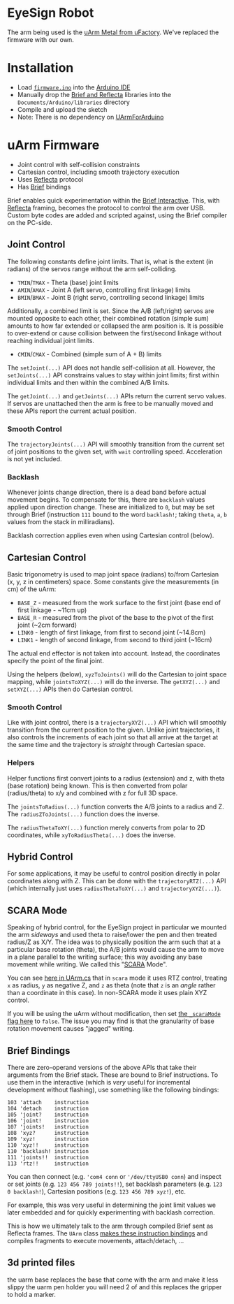 # EyeSign Robot

The arm being used is the [uArm Metal from uFactory](https://www.ufactory.cc/en/uarm_metal/). We've replaced the firmware with our own.

# Installation

* Load [`firmware.ino`](https://github.com/MSREnable/EyeSign/blob/master/robot/firmware/firmware.ino) into the [Arduino IDE](https://www.arduino.cc/en/Main/Software)
* Manually drop the [Brief and Reflecta](https://github.com/AshleyF/brief/tree/gh-pages/embedded/Firmware/libraries) libraries into the `Documents/Arduino/libraries` directory
* Compile and upload the sketch
* Note: There is no dependency on [UArmForArduino](https://github.com/uArm-Developer/UArmForArduino)

# uArm Firmware

* Joint control with self-collision constraints
* Cartesian control, including smooth trajectory execution
* Uses [Reflecta](https://github.com/JayBeavers/Reflecta) protocol
* Has [Brief](https://github.com/AshleyF/brief/tree/gh-pages/embedded) bindings

Brief enables quick experimentation within the [Brief Interactive](https://github.com/AshleyF/brief/blob/gh-pages/embedded/Interactive/Program.fs). This, with [Reflecta](https://github.com/JayBeavers/Reflecta) framing, becomes the protocol to control the arm over USB. Custom byte codes are added and scripted against, using the Brief compiler on the PC-side.

## Joint Control

The following constants define joint limits. That is, what is the extent (in radians) of the servos range without the arm self-colliding.

* `TMIN`/`TMAX` - Theta (base) joint limits
* `AMIN`/`AMAX` - Joint A (left servo, controlling first linkage) limits
* `BMIN`/`BMAX` - Joint B (right servo, controlling second linkage) limits

Additionally, a combined limit is set. Since the A/B (left/right) servos are mounted opposite to each other, their combined rotation (simple sum) amounts to how far extended or collapsed the arm position is. It is possible to over-extend or cause collision between the first/second linkage without reaching individual joint limits.

* `CMIN`/`CMAX` - Combined (simple sum of A + B) limits

The `setJoint(...)` API does not handle self-collision at all. However, the `setJoints(...)` API constrains values to stay within joint limits; first within individual limits and then within the combined A/B limits.

The `getJoint(...)` and `getJoints(...)` APIs return the current servo values. If servos are unattached then the arm is free to be manually moved and these APIs report the current actual position.

### Smooth Control

The `trajectoryJoints(...)` API will smoothly transition from the current set of joint positions to the given set, with `wait` controlling speed. Acceleration is not yet included.

### Backlash

Whenever joints change direction, there is a dead band before actual movement begins. To compensate for this, there are `backlash` values applied upon direction change. These are initialized to `0`, but may be set through Brief (instruction `111` bound to the word `backlash!`; taking `theta`, `a`, `b` values from the stack in milliradians).

Backlash correction applies even when using Cartesian control (below).

## Cartesian Control

Basic trigonometry is used to map joint space (radians) to/from Cartesian (x, y, z in centimeters) space. Some constants give the measurements (in cm) of the uArm:

* `BASE_Z` - measured from the work surface to the first joint (base end of first linkage - ~11cm up)
* `BASE_R` - measured from the pivot of the base to the pivot of the first joint (~2cm forward)
* `LINK0` - length of first linkage, from first to second joint (~14.8cm)
* `LINK1` - length of second linkage, from second to third joint (~16cm)

The actual end effector is not taken into account. Instead, the coordinates specify the point of the final joint.

Using the helpers (below), `xyzToJoints()` will do the Cartesian to joint space mapping, while `jointsToXYZ(...)` will do the inverse. The `getXYZ(...)` and `setXYZ(...)` APIs then do Cartesian control.

### Smooth Control

Like with joint control, there is a `trajectoryXYZ(...)` API which will smoothly transition from the current position to the given. Unlike joint trajectories, it also controls the increments of each joint so that all arrive at the target at the same time and the trajectory is _straight_ through Cartesian space.

### Helpers

Helper functions first convert joints to a radius (extension) and z, with theta (base rotation) being known. This is then converted from polar (radius/theta) to x/y and combined with z for full 3D space.

The `jointsToRadius(...)` function converts the A/B joints to a radius and Z. The `radiusZToJoints(...)` function does the inverse.

The `radiusThetaToXY(...)` function merely converts from polar to 2D coordinates, while `xyToRadiusTheta(...)` does the inverse.

## Hybrid Control

For some applications, it may be useful to control position directly in polar coordinates along with Z. This can be done with the `trajectoryRTZ(...)` API (which internally just uses `radiusThetaToXY(...)` and `trajectoryXYZ(...)`).

## SCARA Mode

Speaking of hybrid control, for the EyeSign project in particular we mounted the arm _sideways_ and used theta to raise/lower the pen and then treated radius/Z as X/Y. The idea was to physically position the arm such that at a particular base rotation (theta), the A/B joints would cause the arm to move in a plane parallel to the writing surface; this way avoiding any base movement while writing. We called this "[SCARA](https://en.wikipedia.org/wiki/SCARA) Mode". 

You can see [here in UArm.cs](../eyeSign/eyeSign/UArm.cs#L97-L111) that in `scara` mode it uses RTZ control, treating `x` as radius, `y` as negative Z, and `z` as theta (note that `z` is an _angle_ rather than a coordinate in this case). In non-SCARA mode it uses plain XYZ control.

If you will be using the uArm without modification, then set [the `_scaraMode` flag here](../eyeSign/eyeSign/RobotArm.cs#L129) to `false`. The issue you may find is that the granularity of base rotation movement causes "jagged" writing. 

## Brief Bindings

There are zero-operand versions of the above APIs that take their arguments from the Brief stack. These are bound to Brief instructions. To use them in the interactive (which is *very* useful for incremental development without flashing), use something like the following bindings:

    103 'attach    instruction
    104 'detach    instruction
    105 'joint?    instruction
    106 'joint!    instruction
    107 'joints!   instruction
    108 'xyz?      instruction
    109 'xyz!      instruction
    110 'xyz!!     instruction
    110 'backlash! instruction
    111 'joints!!  instruction
    113 'rtz!!     instruction

You can then connect (e.g. `'com4 conn` or `'/dev/ttyUSB0 conn`) and inspect or set joints (e.g. `123 456 789 joints!!`), set backlash parameters (e.g. `123 0 backlash!`), Cartesian positions (e.g. `123 456 789 xyz!`), etc.

For example, this was very useful in determining the joint limit values we later embedded and for quickly experimenting with backlash correction.

This is how we ultimately talk to the arm through compiled Brief sent as Reflecta frames. The `UArm` class [makes these instruction bindings](../eyeSign/eyeSign/UArm.cs#L69-L72) and compiles fragments to execute movements, attach/detach, ...

## 3d printed files 

the uarm base replaces the base that come with the arm and make it less slippy 
the uarm pen holder you will need 2 of and this replaces the gripper to hold a marker.